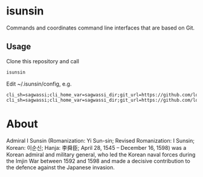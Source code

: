 # isunsin
Commands and coordinates command line interfaces that are based on Git.

## Usage ##

Clone this repository and call
```bash
isunsin
```
Edit ~/.isunsin/config, e.g.
```
cli_sh=sagwassi;cli_home_var=sagwassi_dir;git_url=https://github.com/lomin/sagwassi.git;git_branch=master
cli_sh=sagwassi;cli_home_var=sagwassi_dir;git_url=https://github.com/lomin/sagwassi.git;git_branch=lomin;ansible_skip_tags=sagwassi
```

# About
Admiral I Sunsin (Romanization: Yi Sun-sin; Revised Romanization: I Sunsin; Korean: 이순신; Hanja: 李舜臣; April 28, 1545 – December 16, 1598) was a Korean admiral and military general, who led the Korean naval forces during the Imjin War between 1592 and 1598 and made a decisive contribution to the defence against the Japanese invasion.
